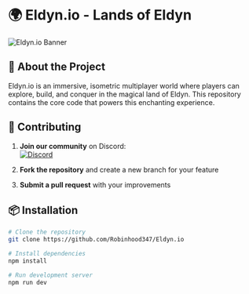 # 🌍 Eldyn.io - Lands of Eldyn

![Eldyn.io Banner](https://placehold.co/800x200/2a2e35/FFFFFF?text=Eldyn.io+Lands+of+Eldyn) <!-- Replace with actual banner image -->

## 🚀 About the Project

Eldyn.io is an immersive, isometric multiplayer world where players can explore, build, and conquer in the magical land of Eldyn. This repository contains the core code that powers this enchanting experience.

## 🤝 Contributing

1. **Join our community** on Discord:  
   [![Discord](https://img.shields.io/discord/your-server-id?label=Join%20our%20Discord&logo=discord&style=for-the-badge)](https://discord.gg/4s3WwTFa)

2. **Fork the repository** and create a new branch for your feature

3. **Submit a pull request** with your improvements

## 📦 Installation

```bash
# Clone the repository
git clone https://github.com/Robinhood347/Eldyn.io

# Install dependencies
npm install

# Run development server
npm run dev
```
